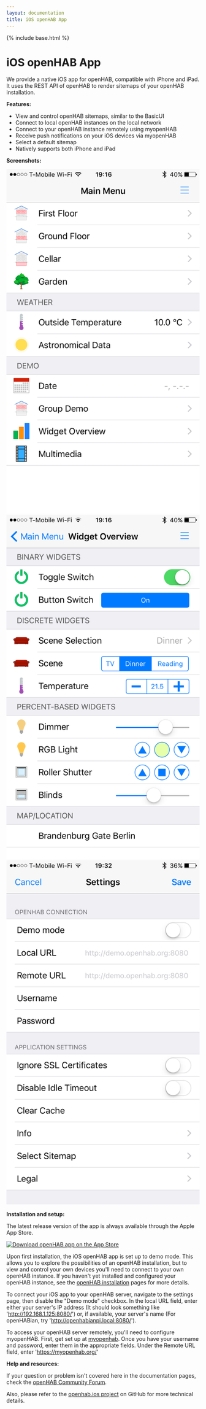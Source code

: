 ```yaml
---
layout: documentation
title: iOS openHAB App
---
```


{% include base.html %}

# iOS openHAB App

<!-- https://developer.apple.com/app-store/marketing/guidelines/de/#downloadOnAppstore -->

We provide a native iOS app for openHAB, compatible with iPhone and iPad.
It uses the REST API of openHAB to render sitemaps of your openHAB installation.

**Features:**

* View and control openHAB sitemaps, similar to the BasicUI
* Connect to local openHAB instances on the local network
* Connect to your openHAB instance remotely using myopenHAB
* Receive push notifications on your iOS devices via myopenHAB
* Select a default sitemap
* Natively supports both iPhone and iPad

**Screenshots:**

<div class="row">
  <div class="col s12 m5"><img src="images/ios_01.png" alt="Demo Main Menu"></div>
  <div class="col s12 m5"><img src="images/ios_02.png" alt="Demo Widget Overview"></div>
  <div class="col s12 m5"><img src="images/ios_03.png" alt="Settings"></div>
</div>

**Installation and setup:**

The latest release version of the app is always available through the Apple App Store.

[![Download openHAB app on the App Store](images/download-on-the-app-store.png)](https://itunes.apple.com/us/app/openhab/id492054521)

Upon first installation, the iOS openHAB app is set up to demo mode. This allows
you to explore the possibilities of an openHAB installation, but to view and control
your own devices you'll need to connect to your own openHAB instance. If you haven't
yet installed and configured your openHAB instance, see the [openHAB installation](http://docs.openhab.org/installation/index.html)
pages for more details.

To connect your iOS app to your openHAB server, navigate to the settings page, then
disable the "Demo mode" checkbox. In the local URL field, enter either your server's
IP address (It should look something like 'http://192.168.1.125:8080/') or, if available,
your server's name (For openHABian, try 'http://openhabianpi.local:8080/').

To access your openHAB server remotely, you'll need to configure myopenHAB. First, get
set up at [myopenhab](http://www.myopenhab.org). Once you have your username and password, enter them in the appropriate fields. Under
the Remote URL field, enter 'https://myopenhab.org/'

**Help and resources:**

If your question or problem isn't covered here in the documentation pages, check the
[openHAB Community Forum](https://community.openhab.org). 

Also, please refer to the [openhab.ios project](https://github.com/openhab/openhab.ios) on GitHub for more technical details.